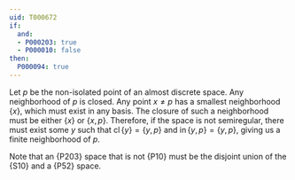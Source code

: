 ```yaml
---
uid: T000672
if:
  and:
  - P000203: true
  - P000010: false
then:
  P000094: true
---
```

Let $p$ be the non-isolated point of an almost discrete space.
Any neighborhood of $p$ is closed.
Any point $x\neq p$ has a smallest neighborhood $\{x\}$, which must exist in any basis.
The closure of such a neighborhood must be either $\{x\}$ or $\{x,p\}$.
Therefore, if the space is not semiregular, there must exist some $y$ such that
$\operatorname{cl}\{y\}=\{y,p\}$ and $\operatorname{in}\{y,p\}=\{y,p\}$,
giving us a finite neighborhood of $p$.

Note that an {P203} space that is not {P10} must be
the disjoint union of the {S10} and a {P52} space.
